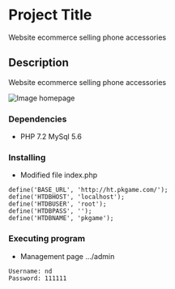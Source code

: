 # Project Title

Website ecommerce selling phone accessories

## Description

Website ecommerce selling phone accessories

![Image homepage](https://drive.google.com/file/d/1YZn0AJNzEphiDoDkuyIZqF0hNdZWBtDV/view?usp=share_link)

### Dependencies

* PHP 7.2 MySql 5.6

### Installing

* Modified file index.php
```
define('BASE_URL', 'http://ht.pkgame.com/');
define('HTDBHOST', 'localhost');
define('HTDBUSER', 'root');
define('HTDBPASS', '');
define('HTDBNAME', 'pkgame');
```

### Executing program

* Management page .../admin
```
Username: nd
Password: 111111
```

